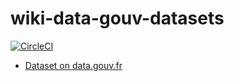# wiki-data-gouv-datasets

[![CircleCI](https://circleci.com/gh/pachevalier/codegouvfr-orgas.svg?style=svg)](https://circleci.com/gh/pachevalier/codegouvfr-orgas)

* [Dataset on data.gouv.fr](https://www.data.gouv.fr/fr/datasets/jeux-de-donnees-de-datagouv-reliees-a-wikidata/)
